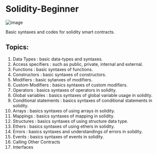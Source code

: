# Solidity-Beginner
![image](https://github.com/MainakRepositor/Solidity-Beginner/assets/64016811/7c8204b6-635a-4fc7-905c-515f58be58f9)

Basic syntaxes and codes for solidity smart contracts.

## Topics:

 <ol>
   <li>Data Types : basic data-types and syntaxes.</li> 
   <li>Access specifiers : such as public, private, internal and external.</li>
   <li>Functions : basic syntaxes of functions.</li>
   <li>Constructors : basic syntaxes of constructors.</li>
   <li>Modifiers : basic sytanxes of modifiers.</li>
   <li>Custom Modifiers : basics syntaxes of custom modifiers.</li>
   <li>Operators : basics syntaxes of operators in solidity.</li>
   <li>Global variables : basics syntaxes of global variable usage in solidity.</li>
   <li>Conditional statements : basics syntaxes of conditional statements in solidity.</li>
   <li>Arrays : basics syntaxes of using arrays in solidity.</li>
   <li>Mappings : basics syntaxes of mapping in solidity.</li>
   <li>Structures : basics syntaxes of using structure data type.</li>
   <li>Ethers : basics syntaxes of using ethers in solidity.</li>
   <li>Errors : basics syntaxes and understandings of errors in solidity.</li>
   <li>Events : basics syntaxes of events in solidity.</li>
   <li>Calling Other Contracts</li>
   <li>Interfaces</li>
   
 </ol>

